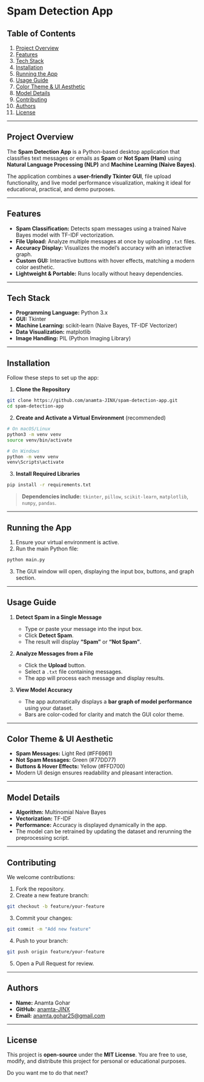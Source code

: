 # Spam Detection App

## Table of Contents

1. [Project Overview](#project-overview)
2. [Features](#features)
3. [Tech Stack](#tech-stack)
4. [Installation](#installation)
5. [Running the App](#running-the-app)
6. [Usage Guide](#usage-guide)
7. [Color Theme & UI Aesthetic](#color-theme--ui-aesthetic)
8. [Model Details](#model-details)
9. [Contributing](#contributing)
10. [Authors](#authors)
11. [License](#license)

---

## Project Overview

The **Spam Detection App** is a Python-based desktop application that classifies text messages or emails as **Spam** or **Not Spam (Ham)** using **Natural Language Processing (NLP)** and **Machine Learning (Naive Bayes)**.

The application combines a **user-friendly Tkinter GUI**, file upload functionality, and live model performance visualization, making it ideal for educational, practical, and demo purposes.

---

## Features

* **Spam Classification:** Detects spam messages using a trained Naive Bayes model with TF-IDF vectorization.
* **File Upload:** Analyze multiple messages at once by uploading `.txt` files.
* **Accuracy Display:** Visualizes the model’s accuracy with an interactive graph.
* **Custom GUI:** Interactive buttons with hover effects, matching a modern color aesthetic.
* **Lightweight & Portable:** Runs locally without heavy dependencies.

---

## Tech Stack

* **Programming Language:** Python 3.x
* **GUI:** Tkinter
* **Machine Learning:** scikit-learn (Naive Bayes, TF-IDF Vectorizer)
* **Data Visualization:** matplotlib
* **Image Handling:** PIL (Python Imaging Library)

---

## Installation

Follow these steps to set up the app:

1. **Clone the Repository**

```bash
git clone https://github.com/anamta-JINX/spam-detection-app.git
cd spam-detection-app
```

2. **Create and Activate a Virtual Environment** (recommended)

```bash
# On macOS/Linux
python3 -m venv venv
source venv/bin/activate

# On Windows
python -m venv venv
venv\Scripts\activate
```

3. **Install Required Libraries**

```bash
pip install -r requirements.txt
```

> **Dependencies include:** `tkinter`, `pillow`, `scikit-learn`, `matplotlib`, `numpy`, `pandas`.

---

## Running the App

1. Ensure your virtual environment is active.
2. Run the main Python file:

```bash
python main.py
```

3. The GUI window will open, displaying the input box, buttons, and graph section.

---

## Usage Guide

1. **Detect Spam in a Single Message**

   * Type or paste your message into the input box.
   * Click **Detect Spam**.
   * The result will display **“Spam”** or **“Not Spam”**.

2. **Analyze Messages from a File**

   * Click the **Upload** button.
   * Select a `.txt` file containing messages.
   * The app will process each message and display results.

3. **View Model Accuracy**

   * The app automatically displays a **bar graph of model performance** using your dataset.
   * Bars are color-coded for clarity and match the GUI color theme.

---

## Color Theme & UI Aesthetic

* **Spam Messages:** Light Red (#FF6961)
* **Not Spam Messages:** Green (#77DD77)
* **Buttons & Hover Effects:** Yellow (#FFD700)
* Modern UI design ensures readability and pleasant interaction.

---

## Model Details

* **Algorithm:** Multinomial Naive Bayes
* **Vectorization:** TF-IDF
* **Performance:** Accuracy is displayed dynamically in the app.
* The model can be retrained by updating the dataset and rerunning the preprocessing script.

---

## Contributing

We welcome contributions:

1. Fork the repository.
2. Create a new feature branch:

```bash
git checkout -b feature/your-feature
```

3. Commit your changes:

```bash
git commit -m "Add new feature"
```

4. Push to your branch:

```bash
git push origin feature/your-feature
```

5. Open a Pull Request for review.

---

## Authors

* **Name:** Anamta Gohar
* **GitHub:** [anamta-JINX](https://github.com/anamta-JINX)
* **Email:** anamta.gohar25@gmail.com

---

## License

This project is **open-source** under the **MIT License**.
You are free to use, modify, and distribute this project for personal or educational purposes.

Do you want me to do that next?
